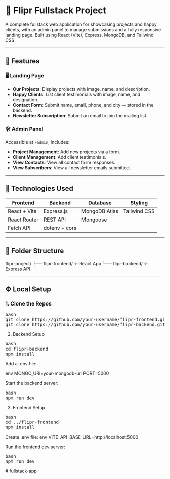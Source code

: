 # 🚀 Flipr Fullstack Project

A complete fullstack web application for showcasing projects and happy clients, with an admin panel to manage submissions and a fully responsive landing page. Built using React (Vite), Express, MongoDB, and Tailwind CSS.

---

## 🌟 Features

### 🖥️ Landing Page
- **Our Projects**: Display projects with image, name, and description.
- **Happy Clients**: List client testimonials with image, name, and designation.
- **Contact Form**: Submit name, email, phone, and city — stored in the backend.
- **Newsletter Subscription**: Submit an email to join the mailing list.

### 🛠️ Admin Panel
Accessible at `/admin`, includes:
- **Project Management**: Add new projects via a form.
- **Client Management**: Add client testimonials.
- **View Contacts**: View all contact form responses.
- **View Subscribers**: View all newsletter emails submitted.

---

## 🧰 Technologies Used

| Frontend        | Backend         | Database      | Styling        |
|------------------|------------------|----------------|----------------|
| React + Vite     | Express.js       | MongoDB Atlas  | Tailwind CSS   |
| React Router     | REST API         | Mongoose       |                |
| Fetch API        | dotenv + cors    |                |                |

---

## 📂 Folder Structure

flipr-project/ 
    ├── flipr-frontend/ ← React App 
    └── flipr-backend/ ← Express API


---

## ⚙️ Local Setup

### 1. Clone the Repos
<pre>
bash
git clone https://github.com/your-username/flipr-frontend.git
git clone https://github.com/your-username/flipr-backend.git
</pre>

2. Backend Setup
<pre>
bash
cd flipr-backend
npm install
</pre>

Add a .env file:

env
MONGO_URI=your-mongodb-uri
PORT=5000

Start the backend server:
<pre>
bash
npm run dev
</pre>

3. Frontend Setup
<pre>
bash
cd ../flipr-frontend
npm install
</pre>

Create .env file:
env
VITE_API_BASE_URL=http://localhost:5000

Run the frontend dev server:
<pre>
bash
npm run dev
</pre>#   f u l l s t a c k - a p p  
 
